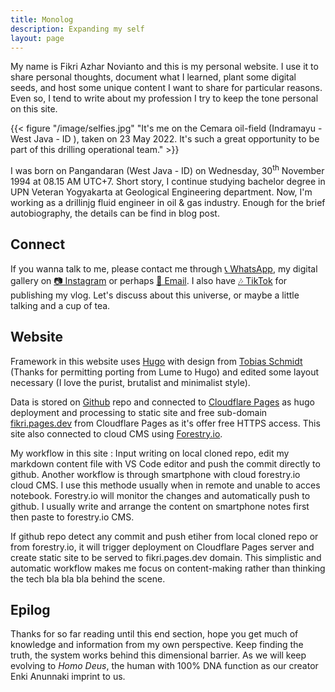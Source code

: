 ```yaml
---
title: Monolog
description: Expanding my self
layout: page
---
```


My name is Fikri Azhar Novianto and this is my personal website. I use it to share personal thoughts, document what I learned, plant some digital seeds, and host some unique content I want to share for particular reasons. Even so, I tend to write about my profession I try to keep the tone personal on this site.

{{< figure "/image/selfies.jpg" "It's me on the Cemara oil-field (Indramayu - West Java - ID ), taken on 23 May 2022. It's such a great opportunity to be part of this drilling operational team." >}}

I was born on Pangandaran (West Java - ID) on Wednesday, 30<sup>th</sup> November 1994 at 08.15 AM UTC+7. Short story, I continue studying bachelor degree in UPN Veteran Yogyakarta at Geological Engineering department. Now, I'm working as a drillinjg fluid engineer in oil & gas industry. Enough for the brief autobiography, the details can be find in blog post.

## Connect

If you wanna talk to me, please contact me through [📞 WhatsApp](https://wa.me/6281226594717), my digital gallery on [📷 Instagram](https://instagram.com/fikzhry) or perhaps [📧 Email](mailto:fikriazh@gmail.com). I also have [🎶 TikTok](https://tiktok.com/@mahasemesta) for publishing my vlog. Let's discuss about this universe, or maybe a little talking and a cup of tea.

## Website

Framework in this website uses [Hugo](https://gohugo.io/) with design from [Tobias Schmidt](http://tobiasschmidt.me/) (Thanks for permitting porting from Lume to Hugo) and edited some layout necessary (I love the purist, brutalist and minimalist style).

Data is stored on [Github](https://github.com/fikriazh/fikri) repo and connected to [Cloudflare Pages](https://pages.cloudflare.com/) as hugo deployment and processing to static site and free sub-domain [fikri.pages.dev](/) from Cloudflare Pages as it's offer free HTTPS access. This site also connected to cloud CMS using [Forestry.io](https://forestry.io/).

My workflow in this site : Input writing on local cloned repo, edit my markdown content file with VS Code editor and push the commit directly to github. Another workflow is through smartphone with cloud forestry.io cloud CMS. I use this methode usually when in remote and unable to acces notebook. Forestry.io will monitor the changes and automatically push to github. I usually write and arrange the content on smartphone notes first then paste to forestry.io CMS.

If github repo detect any commit and push etiher from local cloned repo or from forestry.io, it will trigger deployment on Cloudflare Pages server and create static site to be served to fikri.pages.dev domain. This simplistic and automatic workflow makes me focus on content-making rather than thinking the tech bla bla bla behind the scene.

## Epilog

Thanks for so far reading until this end section, hope you get much of knowledge and information from my own perspective. Keep finding the truth, the system works behind this dimensional barrier. As we will keep evolving to *Homo Deus*, the human with 100% DNA function as our creator Enki Anunnaki imprint to us.